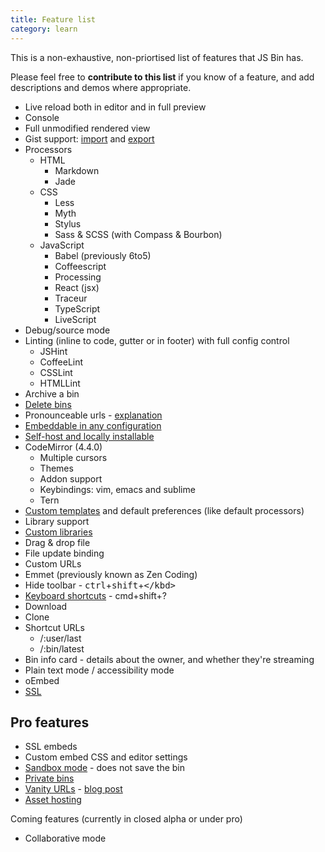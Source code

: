 ```yaml
---
title: Feature list
category: learn
---
```



This is a non-exhaustive, non-priortised list of features that JS Bin has.

Please feel free to **contribute to this list** if you know of a feature, and add descriptions and demos where appropriate.

* Live reload both in editor and in full preview
* Console
* Full unmodified rendered view
* Gist support: [import](/help/import-gists) and [export](/help/export-gist)
* Processors
  * HTML
    * Markdown
    * Jade
  * CSS
    * Less
    * Myth
    * Stylus
    * Sass & SCSS (with Compass & Bourbon)
  * JavaScript
    * Babel (previously 6to5)
    * Coffeescript
    * Processing
    * React (jsx)
    * Traceur
    * TypeScript
    * LiveScript
* Debug/source mode
* Linting (inline to code, gutter or in footer) with full config control
  * JSHint
  * CoffeeLint
  * CSSLint
  * HTMLLint
* Archive a bin
* [Delete bins](/help/delete-a-bin)
* Pronounceable urls - [explanation](/help/pronounceable-urls)
* [Embeddable in any configuration](/help/how-can-i-embed-jsbin)
* [Self-host and locally installable](/help/running-a-local-copy-of-jsbin)
* CodeMirror (4.4.0)
  * Multiple cursors
  * Themes
  * Addon support
  * Keybindings: vim, emacs and sublime
  * Tern
* [Custom templates](/help/defaults-in-bins) and default preferences (like default processors)
* Library support
* [Custom libraries](/help/adding-custom-libraries)
* Drag & drop file
* File update binding
* Custom URLs
* Emmet (previously known as Zen Coding)
* Hide toolbar - <kbd>ctrl</kbd>+<kbd>shift</kbd>+<kbd>\</kbd>
* [Keyboard shortcuts](/help/keyboard-shortcuts) - cmd+shift+?
* Download
* Clone
* Shortcut URLs
  * /:user/last
  * /:bin/latest
* Bin info card - details about the owner, and whether they're streaming
* Plain text mode / accessibility mode
* oEmbed
* [SSL](/help/ssl-opt-in)

## Pro features

* SSL embeds
* Custom embed CSS and editor settings
* [Sandbox mode](/help/sandbox-mode) - does not save the bin
* [Private bins](/help/private-bins)
* [Vanity URLs](/help/pro#vanityurls) - [blog post](/blog/twdtw-4-tern-pro-features#upcomingprofeaturevanityurls)
* [Asset hosting](/help/asset-uploading)

Coming features (currently in closed alpha or under pro)

* Collaborative mode
